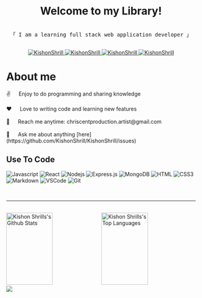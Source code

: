 <!---
KishonShrill/KishonShrill is a ✨ special ✨ repository because its `README.md` (this file) appears on your GitHub profile.
You can click the Preview link to take a look at your changes.
--->

<h1 align="center">
  Welcome to my Library!
</h1>

<!--
<p align="center">
  <a href="https://github.com/KishonShrill"><img src="https://readme-typing-svg.herokuapp.com/?lines=Self%20Taught%20Programmer;Front%20End%20Developer;1.5%2B%20years%20of%20coding%20experience;Always%20learning%20new%20things&center=true&width=380&height=45"></a>
</p>
-->

<p align="center"> 
  <samp>
<!--     <a href="https://www.google.com/search?q=Al+Siam">「 Google Me 」</a> -->
    <br>
    「 I am a learning full stack web application developer 」
    <br>
    <br>
  </samp>
</p>

<p align="center">
 <a href="https://kishonshrill.github.io/website-portfolio/" target="blank">
  <img src="https://img.shields.io/badge/Website-DC143C?style=for-the-badge&logo=medium&logoColor=white" alt="KishonShrill" />
 </a>
 <a href="https://dev.to/KishonShrill" target="_blank">
  <img src="https://img.shields.io/badge/dev.to-0A0A0A?style=for-the-badge&logo=dev.to&logoColor=white" alt="KishonShrill" />
 </a>
 <a href="https://www.instagram.com/blue_persequi/" target="_blank">
  <img src="https://img.shields.io/badge/Instagram-fe4164?style=for-the-badge&logo=instagram&logoColor=white" alt="KishonShrill" />
 </a> 
 <a href="https://www.facebook.com/ChriscentProduction/" target="_blank">
  <img src="https://img.shields.io/badge/Facebook-20BEFF?&style=for-the-badge&logo=facebook&logoColor=white" alt="KishonShrill"  />
  </a> 
</p>

<!-- About Section -->
# About me
<p>
 ✌️ &emsp; Enjoy to do programming and sharing knowledge <br/><br/>
 ❤️ &emsp; Love to writing code and learning new features<br/><br/>
 📧 &emsp; Reach me anytime: chriscentproduction.artist@gmail.com<br/><br/>
 💬 &emsp; Ask me about anything [here](https://github.com/KishonShrill/KishonShrill/issues)
</p>

## Use To Code

![Javascript](https://img.shields.io/badge/Javascript-F0DB4F?style=for-the-badge&labelColor=black&logo=javascript&logoColor=F0DB4F)
![React](https://img.shields.io/badge/-React-61DBFB?style=for-the-badge&labelColor=black&logo=react&logoColor=61DBFB)
![Nodejs](https://img.shields.io/badge/Nodejs-3C873A?style=for-the-badge&labelColor=black&logo=node.js&logoColor=3C873A)
![Express.js](https://img.shields.io/badge/Express.js-000000?style=for-the-badge&logo=express&logoColor=white)
![MongoDB](https://img.shields.io/badge/MongoDB-4EA94B?style=for-the-badge&logo=mongodb&logoColor=white)
![HTML](https://img.shields.io/badge/HTML5-E34F26?style=for-the-badge&logo=html5&logoColor=white)
![CSS3](https://img.shields.io/badge/CSS3-1572B6?style=for-the-badge&logo=css3&logoColor=white)
![Markdown](https://img.shields.io/badge/Markdown-000000?style=for-the-badge&logo=markdown&logoColor=white)
![VSCode](https://img.shields.io/badge/Visual_Studio-0078d7?style=for-the-badge&logo=visual%20studio&logoColor=white)
![Git](https://img.shields.io/badge/Git-F05032?style=for-the-badge&logo=git&logoColor=white)

<br/>
<hr/>
<br/>

<a align="center"> 
  <a href="https://github.com/KishonShrill"><img alt="Kishon Shrills's Github Stats" src="https://denvercoder1-github-readme-stats.vercel.app/api?username=KishonShrill&show_icons=true&count_private=true&theme=react&border_color=7F3FBF&bg_color=0D1117&title_color=F85D7F&icon_color=F8D866" height="192px" width="49.5%"/></a>
  <a href="https://github.com/KishonShrill"><img alt="Kishon Shrills's Top Languages" src="https://denvercoder1-github-readme-stats.vercel.app/api/top-langs/?username=KishonShrill&layout=compact&theme=react&border_color=7F3FBF&bg_color=0D1117&title_color=F85D7F&icon_color=F8D866" height="192px" width="49.5%"/></a>
  <br/>
</a>
<img src="https://github-readme-activity-graph.vercel.app/graph?username=KishonShrill&custom_title=Kishon%20Shrill's%20GitHub%20Activity%20Graph&bg_color=0D1117&color=7F3FBF&line=7F3FBF&point=7F3FBF&area_color=FFFFFF&title_color=FFFFFF&area=true" />
